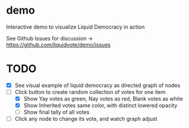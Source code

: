 # demo
Interactive demo to visualize Liquid Democracy in action

See Github Issues for discussion -> https://github.com/liquidvote/demo/issues

# TODO

- [x] See visual example of liquid democracy as directed graph of nodes
- [ ] Click button to create random collection of votes for one item
  - [x] Show Yay votes as green, Nay votes as red, Blank votes as white
  - [x] Show Inherited votes same color, with distinct lowered opacity
  - [ ] Show final tally of all votes
- [ ] Click any node to change its vote, and watch graph adjust
